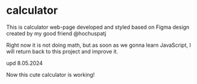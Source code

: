 # calculator

This is calculator web-page developed and styled based on Figma design created by my good friend @hochuspatj

Right now it is not doing math, but as soon as we gonna learn JavaScript, I will return back to this project and improve it.

upd 8.05.2024

Now this cute calculator is working!
